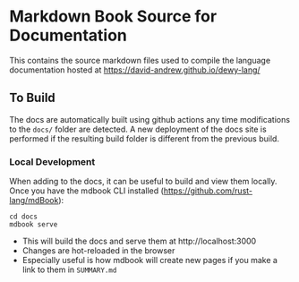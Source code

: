 # Markdown Book Source for Documentation
This contains the source markdown files used to compile the language documentation hosted at https://david-andrew.github.io/dewy-lang/

## To Build
The docs are automatically built using github actions any time modifications to the `docs/` folder are detected. A new deployment of the docs site is performed if the resulting build folder is different from the previous build.

### Local Development

When adding to the docs, it can be useful to build and view them locally. Once you have the mdbook CLI installed (https://github.com/rust-lang/mdBook):
```
cd docs
mdbook serve
```
- This will build the docs and serve them at http://localhost:3000
- Changes are hot-reloaded in the browser
- Especially useful is how mdbook will create new pages if you make a link to them in `SUMMARY.md`